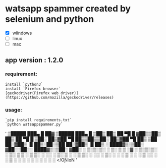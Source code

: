
# watsapp spammer created by selenium and python

* [x] wiindows
* [ ] linux 
* [ ] mac
## app version : 1.2.0

### requirement:
	install `python3`
	install `Firefox browser`
  	[geckodriver(Firefox web driver)](https://github.com/mozilla/geckodriver/releases) 


### usage:
	`pip install requirements.txt`
	`python watsappspammer.py`
 '
 ▒█████   ███▄    █  ██▓ ▒█████   ███▄    █ 
▒██▒  ██▒ ██ ▀█   █ ▓██▒▒██▒  ██▒ ██ ▀█   █ 
▒██░  ██▒▓██  ▀█ ██▒▒██▒▒██░  ██▒▓██  ▀█ ██▒
▒██   ██░▓██▒  ▐▌██▒░██░▒██   ██░▓██▒  ▐▌██▒
░ ████▓▒░▒██░   ▓██░░██░░ ████▓▒░▒██░   ▓██░
░ ▒░▒░▒░ ░ ▒░   ▒ ▒ ░▓  ░ ▒░▒░▒░ ░ ▒░   ▒ ▒ 
  ░ ▒ ▒░ ░ ░░   ░ ▒░ ▒ ░  ░ ▒ ▒░ ░ ░░   ░ ▒░
░ ░ ░ ▒     ░   ░ ░  ▒ ░░ ░ ░ ▒     ░   ░ ░ 
    ░ ░           ░  ░      ░ ░           ░ </OƝioN '

